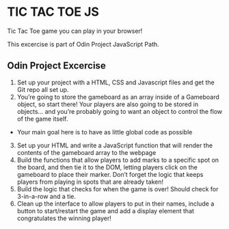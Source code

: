 # TIC TAC TOE JS

Tic Tac Toe game you can play in your browser!

This excercise is part of Odin Project JavaScript Path.

## Odin Project Excercise

1. Set up your project with a HTML, CSS and Javascript files and get the Git repo all set up.
2. You’re going to store the gameboard as an array inside of a Gameboard object, so start there! Your players are also going to be stored in objects… and you’re probably going to want an object to control the flow of the game itself.
- Your main goal here is to have as little global code as possible
3. Set up your HTML and write a JavaScript function that will render the contents of the gameboard array to the webpage
4. Build the functions that allow players to add marks to a specific spot on the board, and then tie it to the DOM, letting players click on the gameboard to place their marker. Don’t forget the logic that keeps players from playing in spots that are already taken!
5. Build the logic that checks for when the game is over! Should check for 3-in-a-row and a tie.
6. Clean up the interface to allow players to put in their names, include a button to start/restart the game and add a display element that congratulates the winning player!

